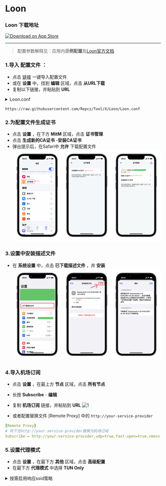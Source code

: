 # Loon

### Loon 下载地址

<a href="https://apps.apple.com/app/id1373567447"><img width="200px" alt="Download on App Store" src="https://logos-download.com/wp-content/uploads/2016/06/Download_on_the_App_Store_logo.png"/></a>  

***



> 配置参数解释见：应用内**示例配置**及[Loon官方文档](https://loon0x00.github.io/LoonManual)

### 1.导入 **配置文件** ：
* 点击 [链接](https://www.nsloon.com/openloon/import?sub=https://raw.githubusercontent.com/Repcz/Tool/X/Loon/Loon.conf) 一键导入配置文件
* 或在 **设置** 中，找到 **编辑** 区域，点击 **从URL下载** 
* 复制以下链接，并粘贴到 **URL**

<details>
  <summary>Loon.conf</summary>

- [x] 地区分流（香港、美国、日本、台湾、新加坡）
- [x] 苹果、谷歌、微软、电报、推特分流
- [x] 流媒体（不支持单独分流）
- [ ] 自动选择最低延迟
- [ ] 负载均衡
- [ ] 故障转移
- [x] 广告屏蔽

</details>

```
https://raw.githubusercontent.com/Repcz/Tool/X/Loon/Loon.conf
```

### 2.为配置文件生成证书
* 点击 **设置** ，在下方 **MitM** 区域，点击 **证书管理**
* 点击 **生成新的CA证书** -**安装CA证书**
* 弹出提示后，在Safari中 **允许** 下载配置文件
![Image text](https://github.com/Repcz/Tool/blob/X/Loon/Photo/IMG_2112.PNG) 

### 3.设置中安装描述文件
* 在 **系统设置** 中，点击 **已下载描述文件** ，并 **安装**
![Image text](https://github.com/Repcz/Tool/blob/X/QuantumultX/Photo/%E8%AE%BE%E7%BD%AE-%E5%AE%89%E8%A3%85%E8%AF%81%E4%B9%A6.jpg)

### 4.导入机场订阅
* 点击 **设置** ，在最上方 **节点** 区域，点击 **所有节点**
* 长按 **Subscribe** - **编辑**
* 复制 **机场订阅** 链接，并粘贴到 **URL**
![1](https://github.com/Repcz/Tool/blob/X/Loon/Photo/IMG_2119.PNG)

* 或者配置替换文件 [Remote Proxy] 中的 `http://your-service-provider`
```yaml
[Remote Proxy]
# 将下方http://your-service-provider替换为机场订阅
Subscribe = http://your-service-provider,udp=true,fast-open=true,vmess-aead=true,enabled=true
```

### 5.设置代理模式
* 点击 **设置** ，在最下方 **其他** 区域，点击 **高级配置**
* 在最下方 **代理模式** 中选择 **TUN Only**


<details>
  <summary>按需启用响应ssid策略</summary>

### 6.设置响应ssid环境下使用的策略
* 按需修改 [General] 中的 `ssid-trigger`
```yaml
[General]
# "WIFI SSID":DIRECT，表示在WIFI SSID这个wifi网络下使用全局直连模式，根据需要修改WIFI SSID
# "cellular":PROXY，表示在蜂窝网络下使用自动分流模式
# "default":RULE，默认使用自动分流模式
ssid-trigger = "default":rule, "cellular":rule,"WIFI SSID":DIRECT
```

</details>


